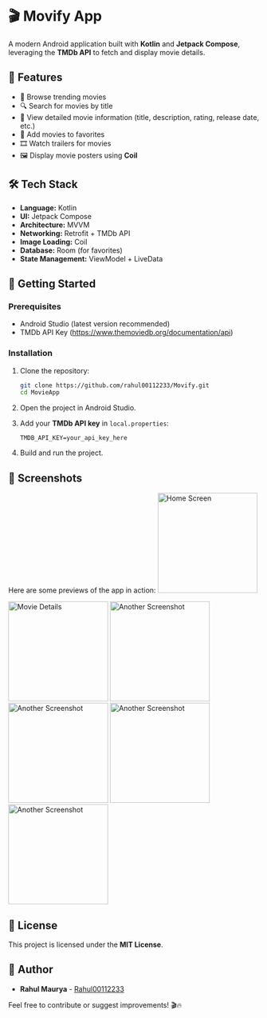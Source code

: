 # 🎬 Movify App

A modern Android application built with **Kotlin** and **Jetpack Compose**, leveraging the **TMDb API** to fetch and display movie details.

## 📌 Features

- 🎥 Browse trending movies
- 🔍 Search for movies by title
- 📜 View detailed movie information (title, description, rating, release date, etc.)
- 🌟 Add movies to favorites
- 🎞️ Watch trailers for movies
- 🖼️ Display movie posters using **Coil**

## 🛠️ Tech Stack

- **Language:** Kotlin
- **UI:** Jetpack Compose
- **Architecture:** MVVM
- **Networking:** Retrofit + TMDb API
- **Image Loading:** Coil
- **Database:** Room (for favorites)
- **State Management:** ViewModel + LiveData

## 🚀 Getting Started

### Prerequisites

- Android Studio (latest version recommended)
- TMDb API Key (https://www.themoviedb.org/documentation/api)

### Installation

1. Clone the repository:

   ```sh
   git clone https://github.com/rahul00112233/Movify.git
   cd MovieApp
   ```

2. Open the project in Android Studio.

3. Add your **TMDb API key** in `local.properties`:

   ```
   TMDB_API_KEY=your_api_key_here
   ```

4. Build and run the project.

## 📸 Screenshots

Here are some previews of the app in action:
<img src="https://github.com/user-attachments/assets/3ae73d36-27ca-4a96-bcf4-90c799ddd4be" alt="Home Screen" width="200" />

<img src="https://github.com/user-attachments/assets/1b45d596-1063-47cd-ad43-da446d1ef048" alt="Movie Details" width="200" />

<img src="https://github.com/user-attachments/assets/32d81895-b51d-42b0-ac71-ce3c769c95b4" alt="Another Screenshot" width="200" />

<img src="https://github.com/user-attachments/assets/377bc89d-8c09-456d-8716-d694234b6f84" alt="Another Screenshot" width="200" />

<img src="https://github.com/user-attachments/assets/b09c3f6c-94fc-47bd-a033-c567b1c15b5c" alt="Another Screenshot" width="200" />

<img src="https://github.com/user-attachments/assets/9345ddbf-17f6-4680-b53c-62af61e1f75a" alt="Another Screenshot" width="200" />

## 📜 License

This project is licensed under the **MIT License**.

## 👤 Author

- **Rahul Maurya** - [Rahul00112233](https://github.com/rahul00112233)

Feel free to contribute or suggest improvements! 🎬🔥


